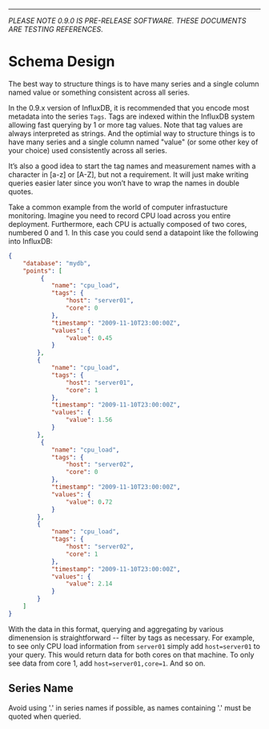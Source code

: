 ---
_PLEASE NOTE 0.9.0 IS PRE-RELEASE SOFTWARE. THESE DOCUMENTS ARE TESTING REFERENCES_.

# Schema Design

The best way to structure things is to have many series and a single column named value or something consistent across all series.

In the 0.9.x version of InfluxDB, it is recommended that you encode most metadata into the series `Tags`. Tags are indexed within the InfluxDB system allowing fast querying by 1 or more tag values. Note that tag values are always interpreted as strings. And the optimial way to structure things is to have many series and a single column named "value" (or some other key of your choice) used consistently across all series.

It’s also a good idea to start the tag names and measurement names with a character in [a-z] or [A-Z], but not a requirement. It will just make writing queries easier later since you won’t have to wrap the names in double quotes.

Take a common example from the world of computer infrastucture monitoring. Imagine you need to record CPU load across you entire deployment. Furthermore, each CPU is actually composed of two cores, numbered 0 and 1. In this case you could send a datapoint like the following into InfluxDB:

```json
{
    "database": "mydb",
    "points": [
         {
            "name": "cpu_load",
            "tags": {
                "host": "server01",
                "core": 0
            },
            "timestamp": "2009-11-10T23:00:00Z",
            "values": {
                "value": 0.45
            }
        },
        {
            "name": "cpu_load",
            "tags": {
                "host": "server01",
                "core": 1
            },
            "timestamp": "2009-11-10T23:00:00Z",
            "values": {
                "value": 1.56
            }
        },
         {
            "name": "cpu_load",
            "tags": {
                "host": "server02",
                "core": 0
            },
            "timestamp": "2009-11-10T23:00:00Z",
            "values": {
                "value": 0.72
            }
        },
        {
            "name": "cpu_load",
            "tags": {
                "host": "server02",
                "core": 1
            },
            "timestamp": "2009-11-10T23:00:00Z",
            "values": {
                "value": 2.14
            }
        }
    ]
}
```
With the data in this format, querying and aggregating by various dimenension is straightforward -- filter by tags as necessary. For example, to see only CPU load information from `server01` simply add `host=server01` to your query. This would return data for both cores on that machine. To only see data from core 1, add `host=server01,core=1`. And so on.

## Series Name
Avoid using '.' in series names if possible, as names containing '.' must be quoted when queried.

